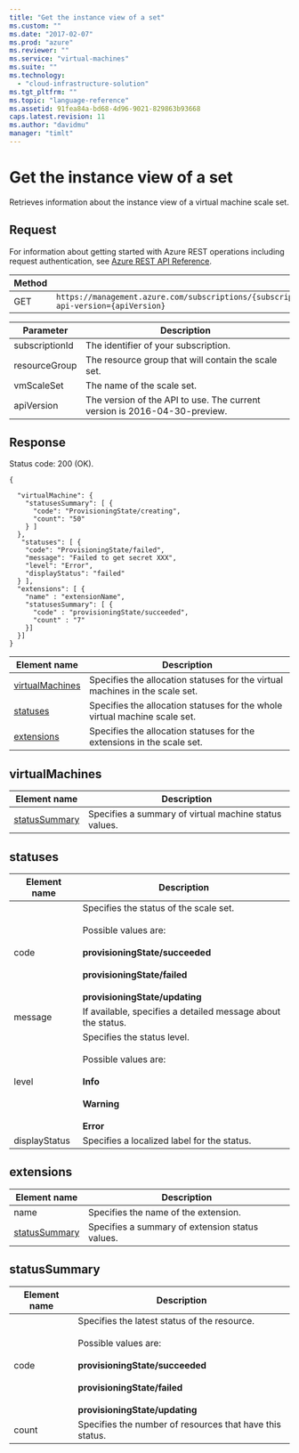 ```yaml
---
title: "Get the instance view of a set"
ms.custom: ""
ms.date: "2017-02-07"
ms.prod: "azure"
ms.reviewer: ""
ms.service: "virtual-machines"
ms.suite: ""
ms.technology: 
  - "cloud-infrastructure-solution"
ms.tgt_pltfrm: ""
ms.topic: "language-reference"
ms.assetid: 91fea84a-bd68-4d96-9021-829863b93668
caps.latest.revision: 11
ms.author: "davidmu"
manager: "timlt"
---
```

# Get the instance view of a set
Retrieves information about the instance view of a virtual machine scale set.    
    
## Request    

For information about getting started with Azure REST operations including request authentication, see [Azure REST API Reference](../../index.md).   

|Method|Request URI|    
|------------|-----------------|    
|GET|`https://management.azure.com/subscriptions/{subscriptionId}/resourceGroups/{resourceGroup}/providers/Microsoft.Compute/VirtualMachineScaleSets/{vmScaleSet}/instanceView?api-version={apiVersion}`|    

| Parameter | Description |
| --------- | ----------- |
| subscriptionId | The identifier of your subscription. |
| resourceGroup | The resource group that will contain the scale set. |
| vmScaleSet | The name of the scale set. |
| apiVersion | The version of the API to use. The current version is 2016-04-30-preview. |

## Response    
Status code: 200 (OK).    
    
```    
{     
    
  "virtualMachine": {    
    "statusesSummary": [ {    
      "code": "ProvisioningState/creating",    
      "count": "50"    
    } ]    
  },    
   "statuses": [ {    
    "code": "ProvisioningState/failed",    
    "message": "Failed to get secret XXX",    
    "level": "Error",    
    "displayStatus": "failed"    
  } ],    
  "extensions": [ {          
    "name" : "extensionName",         
    "statusesSummary": [ {            
      "code" : "provisioningState/succeeded",             
      "count" : "7"          
    }]    
  }]    
}    
```    
    
|Element name|Description|    
|------------------|-----------------|    
|[virtualMachines](#virtualMachines)|Specifies the allocation statuses for the virtual machines in the scale set.|    
|[statuses](#statuses)|Specifies the allocation statuses for the whole virtual machine scale set.|    
|[extensions](#extensions)|Specifies the allocation statuses for the extensions in the scale set.|    
    
##  <a name="virtualMachines"></a> virtualMachines    
    
|Element name|Description|    
|------------|-----------|    
|[statusSummary](#statusSummary)|Specifies a summary of virtual machine status values.|    
    
##  <a name="statuses"></a> statuses    
    
|Element name|Description|    
|------------|-----------|       
|code|Specifies the status of the scale set.<br /><br /> Possible values are:<br /><br /> **provisioningState/succeeded**<br /><br /> **provisioningState/failed**<br /><br /> **provisioningState/updating**|    
|message|If available, specifies a detailed message about the status.|    
|level|Specifies the status level.<br /><br /> Possible values are:<br /><br /> **Info**<br /><br /> **Warning**<br /><br /> **Error**|    
|displayStatus|Specifies a localized label for the status.|    
    
##  <a name="extensions"></a> extensions    
    
|Element name|Description|    
|------------|-----------|      
|name|Specifies the name of the extension.|    
|[statusSummary](#statusSummary)|Specifies a summary of extension status values.|    
    
##  <a name="statusSummary"></a> statusSummary    
    
|Element name|Description|    
|------------------|-----------------|    
|code|Specifies the latest status of the resource.<br /><br /> Possible values are:<br /><br /> **provisioningState/succeeded**<br /><br /> **provisioningState/failed**<br /><br /> **provisioningState/updating**|    
|count|Specifies the number of resources that have this status.|